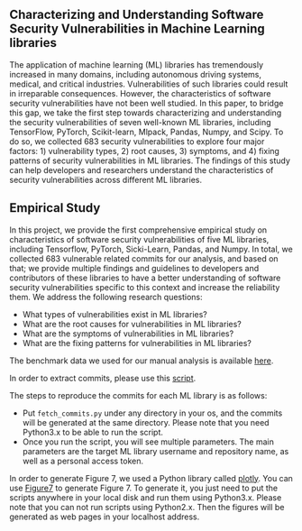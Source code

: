 ## Characterizing and Understanding Software Security Vulnerabilities in Machine Learning libraries

The application of machine learning (ML) libraries has tremendously increased in many domains, including autonomous driving systems, medical, and critical industries. Vulnerabilities of such libraries could result in irreparable consequences. However, the characteristics of software security vulnerabilities have not been well studied. In this paper, to bridge this gap, we take the first step towards characterizing and understanding the security vulnerabilities of seven well-known ML libraries, including TensorFlow, PyTorch, Scikit-learn, Mlpack, Pandas, Numpy, and Scipy. To do so, we collected 683 security vulnerabilities to explore four major factors: 1) vulnerability types, 2) root causes, 3) symptoms, and 4) fixing patterns of security vulnerabilities in ML libraries. The findings of this study can help developers and researchers understand the characteristics of security vulnerabilities across different ML libraries.

## Empirical Study
In this project, we provide the first comprehensive empirical study on characteristics of software security vulnerabilities of five ML libraries, including Tensorflow, PyTorch, Sicki-Learn, Pandas, and Numpy. In total, we collected 683 vulnerable related commits for our analysis, and based on that; we provide multiple findings and guidelines to developers and contributors of these libraries to have a better understanding of software security vulnerabilities specific to this context and increase the reliability them. We address the following research questions:

* What types of vulnerabilities exist in ML libraries?
* What are the root causes for vulnerabilities in ML libraries?
* What are the symptoms of vulnerabilities in ML libraries?
* What are the fixing patterns for vulnerabilities in ML libraries?

The benchmark data we used for our manual analysis is available [here](https://github.com/cse19922021/Deep-Learning-Security-Vulnerabilities/blob/main/benchmark.csv).

In order to extract commits, please use this [script](https://github.com/cse19922021/Deep-Learning-Security-Vulnerabilities/blob/main/fetch_commits.py).

The steps to reproduce the commits for each ML library is as follows:
* Put `fetch_commits.py` under any directory in your os, and the commits will be generated at the same directory. Please note that you need Python3.x to be able to run the script. 
* Once you run the script, you will see multiple parameters. The main parameters are the target ML library username and repository name, as well as a personal access token.

In order to generate Figure 7, we used a Python library called [plotly](https://plotly.com/). You can use [Figure7](https://github.com/cse19922021/Deep-Learning-Security-Vulnerabilities/blob/main/figure7.py) to generate Figure 7. To generate it, you just need to put the scripts anywhere in your local disk and run them using Python3.x. Please note that you can not run scripts using Python2.x. Then the figures will be generated as web pages in your localhost address. 

<!--In order to run our developed automated mutation testing tool (DeepMute), please refer to [Link](https://github.com/cse19922021/DeepMute/tree/main). -->

<!-- To generate distributions according to each research question in the paper, we use [this](https://github.com/cse19922021/Deep-Learning-Security-Vulnerabilities/blob/main/generate_figs.R) written in R. You can simply run the script and all related figures will be generated automatically in PDF format. Prerequisite of running R scripts is to install [R](https://www.r-project.org/) base according to your platform. Also, it is highly recommended to use [R studio](https://www.rstudio.com/) to generate the figures. Please make sure:
 -->
<!-- * You place benchmark [data](https://github.com/cse19922021/Deep-Learning-Security-Vulnerabilities/blob/main/benchmark.csv) under same directory where the [script](https://github.com/cse19922021/Deep-Learning-Security-Vulnerabilities/blob/main/generate_figs.R) is resided.
* When using R studio, make sure you change the work space directory to the directory where the benchmark data and the script are resided. You may want to set the working directory under /sessions/Set Working Directory/Choose Directory In R studio.  -->
